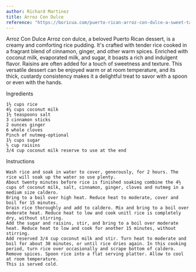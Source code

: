 ```yaml
---
author: Richard Martinez
title: Arroz Con Dulce
reference: "https://boricua.com/puerto-rican-arroz-con-dulce-a-sweet-taste-of-tradition/"
---
```

Arroz Con Dulce
Arroz con dulce, a beloved Puerto Rican dessert, is a creamy and comforting rice pudding. It's crafted with tender rice cooked in a fragrant blend of cinnamon, ginger, and other warm spices. Enriched with coconut milk, evaporated milk, and sugar, it boasts a rich and indulgent flavor. Raisins are often added for a touch of sweetness and texture. This versatile dessert can be enjoyed warm or at room temperature, and its thick, custardy consistency makes it a delightful treat to savor with a spoon or even with the hands.

Ingredients


    1½ cups rice
    4¼ cups coconut milk
    1½ teaspoons salt
    3 cinnamon sticks
    2 ounces ginger
    6 whole cloves
    Pinch of nutmeg-optional
    1½ cups sugar
    ½ cup raisins
    3/4 cup coconut milk reserve to use at the end

Instructions


    Wash rice and soak in water to cover, generously, for 2 hours. The rice will soak up the water so use plenty.
    About twenty minutes before rice is finished soaking combine the 4½ cups of coconut milk, salt, cinnamon, ginger, cloves and nutmeg in a medium size caldero.
    Bring to a boil over high heat. Reduce heat to moderate, cover and boil for 15 minutes.
    Drain rice thoroughly and add to caldero. Mix and bring to a boil over moderate heat. Reduce heat to low and cook unitl rice is completely dry, without stirring.
    Add the sugar and raisins, stir, and bring to a boil over moderate heat. Reduce heat to low and cook for another 15 minutes, without stirring.
    Add reserved 3/4 cup coconut milk and stir. Turn heat to moderate and boil for about 30 minutes, or until rice dries again. In this cooking period, turn rice over occasionally and scrape bottom of caldero.
    Remove spices. Spoon rice into a flat serving platter. Allow to cool at room temperature.
    This is served cold.
